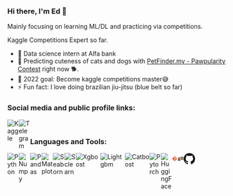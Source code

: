 ### Hi there, I'm Ed 👋

Mainly focusing on learning ML/DL and practicing via competitions.</br>

Kaggle Competitions Expert so far.</br>

- 👷 Data science intern at Alfa bank 
- 🎯 Predicting cuteness of cats and dogs with <a href="https://www.kaggle.com/c/petfinder-pawpularity-score/overview">PetFinder.my - Pawpularity Contest</a> right now :dog2:.
- 👀 2022 goal: Become kaggle competitions master😅
- ⚡ Fun fact: I love doing brazilian jiu-jitsu (blue belt so far)

### Social media and public profile links:

[<img align="left" alt="Kaggle" width="26px" src="https://img.icons8.com/windows/50/000000/kaggle.png" />][kaggle]
[<img align="left" alt="Telegram" width="26px" src="https://pics.freeicons.io/uploads/icons/png/1766858341556105723-512.png" />][telegram]

<br/>

### Languages and Tools:

<img align="left" alt="Python" width="26px" src="https://cdn.icon-icons.com/icons2/2699/PNG/512/python_logo_icon_168886.png" />
<img align="left" alt="Numpy" width="26px" src="https://cdn.icon-icons.com/icons2/2148/PNG/512/numpy_icon_132145.png" />
<img align="left" alt="Pandas" width="26px" src="https://upload.wikimedia.org/wikipedia/commons/thumb/2/22/Pandas_mark.svg/1200px-Pandas_mark.svg.png" />
<img align="left" alt="Matplot" width="26px" src="https://upload.wikimedia.org/wikipedia/commons/thumb/0/01/Created_with_Matplotlib-logo.svg/1200px-Created_with_Matplotlib-logo.svg.png" />
<img align="left" alt="Seaborn" width="26px" src="https://avatars.githubusercontent.com/u/22799945?s=200&v=4" />
<img align="left" alt="Sclearn" width="26px" src="https://neurohive.io/wp-content/uploads/2019/06/1200px-Scikit_learn_logo_small.svg.png" />
<img align="left" alt="Xgboost" width="56px" src="https://mljar.com/images/machine-learning/xgboost_v2.png" />
<img align="left" alt="Lightgbm" width="56px" src="https://repository-images.githubusercontent.com/64991887/dc855780-e34b-11ea-9ab8-e08ca33288b0" />
<img align="left" alt="Catboost" width="56px" src="https://mljar.com/images/machine-learning/catboost.png" />
<img align="left" alt="Pytorch" width="26px" src="https://pytorch.org/assets/images/pytorch-logo.png" />
<img align="left" alt="HuggingFace" width="26px" src="https://aws1.discourse-cdn.com/standard14/uploads/hellohellohello/original/1X/67a2c0590affeba7880ebeb46a115d863972d8ba.png" />
<img align="left" alt="Git" width="26px" src="https://raw.githubusercontent.com/github/explore/80688e429a7d4ef2fca1e82350fe8e3517d3494d/topics/git/git.png" />
<img align="left" alt="GitHub" width="26px" src="https://raw.githubusercontent.com/github/explore/78df643247d429f6cc873026c0622819ad797942/topics/github/github.png" />


[kaggle]: https://www.kaggle.com/edyanakov
[telegram]: https://t.me/edyanakov
<!--
**Edyanakov/Edyanakov** is a ✨ _special_ ✨ repository because its `README.md` (this file) appears on your GitHub profile
